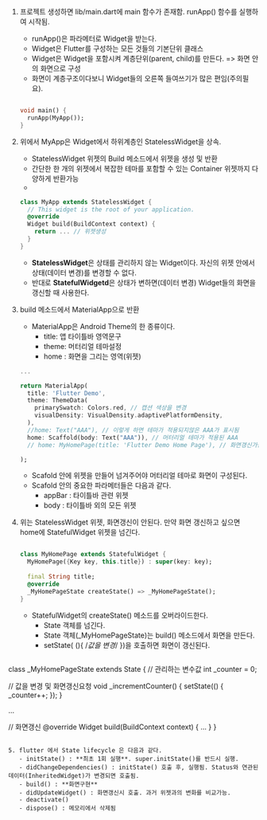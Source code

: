 1. 프로젝트 생성하면 lib/main.dart에 main 함수가 존재함. runApp() 함수를 실행하여 시작됨.

    - runApp()은 파라메터로 Widget을 받는다.
    - Widget은 Flutter를 구성하는 모든 것들의 기본단위 클래스
    - Widget은 Widget을 포함시켜 계층단위(parent, child)를 만든다. => 화면 안의 화면으로 구성
    - 화면이 계층구조이다보니 Widget들의 오른쪽 들여쓰기가 많은 편임(주의필요).

    ```dart
    
    void main() {
      runApp(MyApp()); 
    }

    ```

2. 위에서 MyApp은 Widget에서 하위계층인 StatelessWidget을 상속.

    - StatelessWidget 위젯의 Build 메소드에서 위젯을 생성 및 반환
    - 간단한 한 개의 위젯에서 복잡한 테마를 포함할 수 있는 
       Container 위젯까지 다양하게 반환가능
    - 

    ```dart
    class MyApp extends StatelessWidget {
      // This widget is the root of your application.
      @override
      Widget build(BuildContext context) {
        return ... // 위젯생성
      }
    }
    ```
   - **StatelessWidget**은 상태를 관리하지 않는 Widget이다. 자신의 위젯 안에서 상태(데이터 변경)를 변경할 수 없다.
   - 반대로 **StatefulWidgetd**은 상태가 변하면(데이터 변경) Widget들의 화면을 갱신할 때 사용한다.  


3. build 메소드에서 MaterialApp으로 반환

   - MaterialApp은 Android Theme의 한 종류이다.
      - title: 앱 타이틀바 영역문구
      - theme: 머터리얼 테마설정
      - home : 화면을 그리는 영역(위젯)

    ```dart
    ...

    return MaterialApp(
      title: 'Flutter Demo',
      theme: ThemeData(
        primarySwatch: Colors.red, // 캡션 색상을 변경
        visualDensity: VisualDensity.adaptivePlatformDensity,
      ),
      //home: Text("AAA"), // 이렇게 하면 테마가 적용되지않은 AAA가 표시됨
      home: Scaffold(body: Text("AAA")), // 머터리얼 테마가 적용된 AAA
      // home: MyHomePage(title: 'Flutter Demo Home Page'), // 화면갱신가능한 StatefulWidget 위젯

    );
   
    ```
   - Scafold 안에 위젯을 만들어 넘겨주어야 머터리얼 테마로 화면이 구성된다.
   - Scafold 안의 중요한 파라메터들은 다음과 같다.
      - appBar : 타이틀바 관련 위젯
      - body   : 타이틀바 외의 모든 위젯

4. 위는 StatelessWidget 위젯, 화면갱신이 안된다. 만약 화면 갱신하고 싶으면 home에 StatefulWidget 위젯을 넘긴다.

    ```dart
   
    class MyHomePage extends StatefulWidget {
      MyHomePage({Key key, this.title}) : super(key: key);
      
      final String title;
      @override
      _MyHomePageState createState() => _MyHomePageState();
    }
   
    ```
   
   - StatefulWidget의 createState() 메소드를 오버라이드한다.
      - State<T> 객체를 넘긴다.
      - State 객체(_MyHomePageState)는 build() 메소드에서 화면을 만든다.
      - setState( (){ /*값을 변경*/ })을 호출하면 화면이 갱신된다. 


   ```dart 

class _MyHomePageState extends State<MyHomePage> {
   // 관리하는 변수값
   int _counter = 0;

   // 값을 변경 및 화면갱신요청
   void _incrementCounter() {
      setState(() {
         _counter++;
      });
   }

   ...

   // 화면갱신 
   @override
   Widget build(BuildContext context) {
      ...
   }
}

```

5. flutter 에서 State lifecycle 은 다음과 같다.
   - initState() : **최초 1회 실행**. super.initState()를 반드시 실행.
   - didChangeDependencies() : initState() 호출 후, 실행됨. Status와 연관된 데이터(InheritedWidget)가 변경되면 호출됨.
   - build() : **화면구현**
   - didUpdateWidget() : 화면갱신시 호출. 과거 위젯과의 변화를 비교가능.
   - deactivate()
   - dispose() : 메모리에서 삭제됨

   